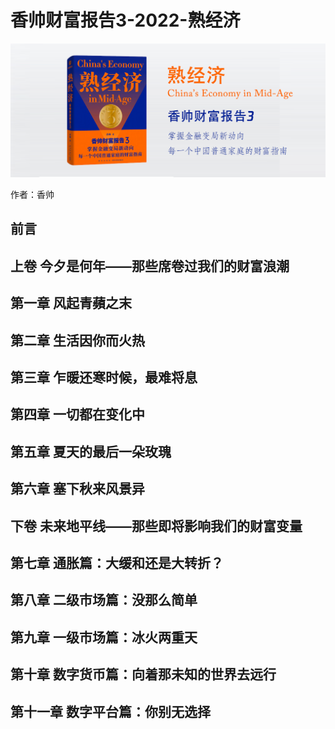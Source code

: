 香帅财富报告3-2022-熟经济
==========================

![](contents/wx-cover-235-1.png)

作者：香帅

前言
--------------------------

上卷 今夕是何年——那些席卷过我们的财富浪潮
--------------------------

第一章 风起青蘋之末
--------------------------

第二章 生活因你而火热
--------------------------

第三章 乍暖还寒时候，最难将息
--------------------------

第四章 一切都在变化中
--------------------------

第五章 夏天的最后一朵玫瑰
--------------------------

第六章 塞下秋来风景异
--------------------------

下卷 未来地平线——那些即将影响我们的财富变量
--------------------------

第七章 通胀篇：大缓和还是大转折？
--------------------------

第八章 二级市场篇：没那么简单
--------------------------

第九章 一级市场篇：冰火两重天
--------------------------

第十章 数字货币篇：向着那未知的世界去远行
--------------------------

第十一章 数字平台篇：你别无选择
--------------------------